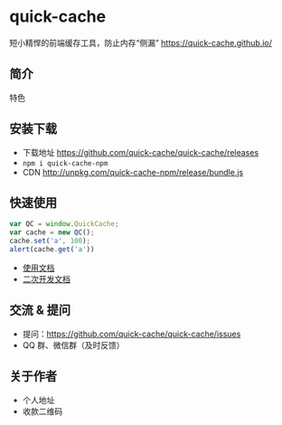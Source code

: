 # quick-cache

短小精悍的前端缓存工具，防止内存“侧漏” https://quick-cache.github.io/

## 简介 

特色

## 安装下载

- 下载地址 https://github.com/quick-cache/quick-cache/releases
- `npm i quick-cache-npm`
- CDN http://unpkg.com/quick-cache-npm/release/bundle.js

## 快速使用

```js
var QC = window.QuickCache;
var cache = new QC();
cache.set('a', 100);
alert(cache.get('a'))
```

- [使用文档](./doc/use/README.md)
- [二次开发文档](./doc/dev/README.md)

## 交流 & 提问

- 提问：https://github.com/quick-cache/quick-cache/issues
- QQ 群、微信群（及时反馈）

## 关于作者

- 个人地址
- 收款二维码